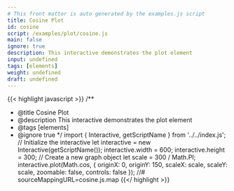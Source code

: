 ```yaml
---
# This front matter is auto generated by the examples.js script
title: Cosine Plot
id: cosine
script: /examples/plot/cosine.js
main: false
ignore: true
description: This interactive demonstrates the plot element
input: undefined
tags: [elements]
weight: undefined
draft: undefined
---
```


{{< highlight javascript >}}
/**
* @title Cosine Plot
* @description This interactive demonstrates the plot element
* @tags [elements]
* @ignore true
*/
import { Interactive, getScriptName } from '../../index.js';
// Initialize the interactive
let interactive = new Interactive(getScriptName());
interactive.width = 600;
interactive.height = 300;
// Create a new graph object
let scale = 300 / Math.PI;
interactive.plot(Math.cos, {
    originX: 0,
    originY: 150,
    scaleX: scale,
    scaleY: scale,
    zoomable: false,
    controls: false
});
//# sourceMappingURL=cosine.js.map
{{</ highlight >}}

